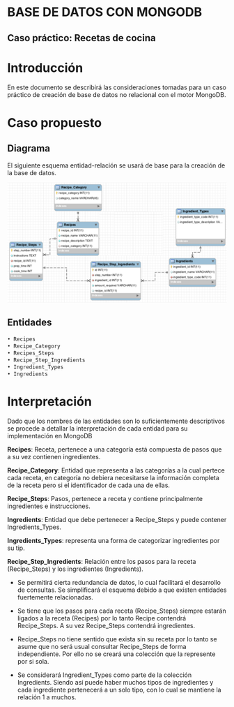 # BASE DE DATOS CON MONGODB 
## Caso práctico: Recetas de cocina

# Introducción

En este documento se describirá las consideraciones tomadas para un caso práctico de creación de base de datos no relacional con el motor MongoDB. 

# Caso propuesto
## Diagrama

El siguiente esquema entidad-relación se usará de base para la creación de la base de datos.

![diagrama](/diagrama.png)

## Entidades

    • Recipes
    • Recipe_Category
    • Recipes_Steps
    • Recipe_Step_Ingredients
    • Ingredient_Types
    • Ingredients

# Interpretación

Dado que los nombres de las entidades son lo suficientemente descriptivos se procede a detallar la interpretación de cada entidad para su implementación en MongoDB

**Recipes**: Receta, pertenece a una categoría está compuesta de pasos que a su vez contienen ingredientes.

**Recipe_Category**: Entidad que representa a las categorías a la cual pertece cada receta, en categoría no debiera necesitarse la información completa de la receta pero si el identificador de cada una de ellas.

**Recipe_Steps**: Pasos, pertenece a receta y contiene principalmente ingredientes e instrucciones.

**Ingredients**: Entidad que debe pertenecer a Recipe_Steps y puede contener Ingredients_Types.

**Ingredients_Types**: representa una forma de categorizar ingredientes por su tip.

**Recipe_Step_Ingredients**: Relación entre los pasos para la receta (Recipe_Steps) y los ingredientes (Ingredients).



- Se permitirá cierta redundancia de datos, lo cual facilitará el desarrollo de consultas. Se simplificará el esquema debido a que existen entidades fuertemente relacionadas.

- Se tiene que los pasos para cada receta (Recipe_Steps) siempre estarán ligados a la receta (Recipes) por lo tanto Recipe contendrá Recipe_Steps. A su vez Recipe_Steps contendrá ingredientes. 

- Recipe_Steps no tiene sentido que exista sin su receta por lo tanto se asume que no será usual consultar Recipe_Steps de forma independiente. Por ello no se creará una colección que la represente por si sola.

- Se considerará Ingredient_Types como parte de la colección Ingredients. Siendo así puede haber muchos tipos de ingredientes y cada ingrediente pertenecerá a un solo tipo, con lo cual se mantiene la relación 1 a muchos.


